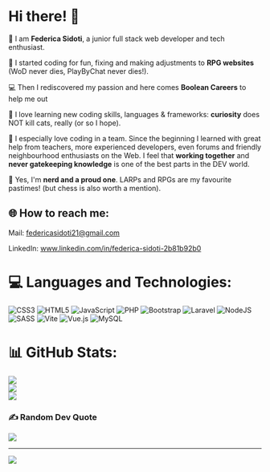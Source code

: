 # **Hi there!** 🖖

👤 I am **Federica Sidoti**, a junior full stack web developer and tech enthusiast. 

:seedling: I started coding for fun, fixing and making adjustments to **RPG websites** (WoD never dies, PlayByChat never dies!). 

:computer: Then I rediscovered my passion and here comes **Boolean Careers** to help me out

:wrench: I love learning new coding skills, languages & frameworks: **curiosity** does NOT kill cats, really (or so I hope). 

:purple_heart:  I especially love coding in a team. Since the beginning I learned with great help from teachers, more experienced developers, even forums and friendly neighbourhood enthusiasts on the Web. I feel that **working together** and **never gatekeeping knowledge** is one of the best parts in the DEV world. 

:game_die: Yes, I'm **nerd and a proud one**. LARPs and RPGs are my favourite pastimes! (but chess is also worth a mention). 



## 🌐 How to reach me:
Mail: federicasidoti21@gmail.com

LinkedIn: www.linkedin.com/in/federica-sidoti-2b81b92b0

# 💻 Languages and Technologies:
![CSS3](https://img.shields.io/badge/css3-%231572B6.svg?style=for-the-badge&logo=css3&logoColor=white) ![HTML5](https://img.shields.io/badge/html5-%23E34F26.svg?style=for-the-badge&logo=html5&logoColor=white) ![JavaScript](https://img.shields.io/badge/javascript-%23323330.svg?style=for-the-badge&logo=javascript&logoColor=%23F7DF1E) ![PHP](https://img.shields.io/badge/php-%23777BB4.svg?style=for-the-badge&logo=php&logoColor=white) ![Bootstrap](https://img.shields.io/badge/bootstrap-%238511FA.svg?style=for-the-badge&logo=bootstrap&logoColor=white) ![Laravel](https://img.shields.io/badge/laravel-%23FF2D20.svg?style=for-the-badge&logo=laravel&logoColor=white) ![NodeJS](https://img.shields.io/badge/node.js-6DA55F?style=for-the-badge&logo=node.js&logoColor=white) ![SASS](https://img.shields.io/badge/SASS-hotpink.svg?style=for-the-badge&logo=SASS&logoColor=white) ![Vite](https://img.shields.io/badge/vite-%23646CFF.svg?style=for-the-badge&logo=vite&logoColor=white) ![Vue.js](https://img.shields.io/badge/vue.js-%2335495e.svg?style=for-the-badge&logo=vuedotjs&logoColor=%234FC08D) ![MySQL](https://img.shields.io/badge/mysql-%2300000f.svg?style=for-the-badge&logo=mysql&logoColor=white)
# 📊 GitHub Stats:
![](https://github-readme-stats.vercel.app/api?username=FedericaSidoti&theme=dark&hide_border=false&include_all_commits=false&count_private=false)<br/>
![](https://github-readme-streak-stats.herokuapp.com/?user=FedericaSidoti&theme=dark&hide_border=false)<br/>
![](https://github-readme-stats.vercel.app/api/top-langs/?username=FedericaSidoti&theme=dark&hide_border=false&include_all_commits=false&count_private=false&layout=compact)

### ✍️ Random Dev Quote
![](https://quotes-github-readme.vercel.app/api?type=horizontal&theme=tokyonight)

---
[![](https://visitcount.itsvg.in/api?id=FedericaSidoti&icon=0&color=0)](https://visitcount.itsvg.in)

<!-- Proudly created with GPRM ( https://gprm.itsvg.in ) -->

